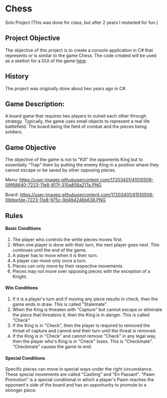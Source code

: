 # Chess
Solo Project (This was done for class, but after 2 years I restarted for fun.)

## Project Objective
The objective of this project is to create a console application in C# that represents or is similar to the game Chess.
The code created will be used as a skelton for a GUI of the game [here](https://github.com/JamesCastrejon/Chess-User-Interface).

## History
The project was originally done about two years ago in C#.

## Game Description:
A board game that requires two players to outwit each other through strategy. 
Typically, the game uses small objects to represent a real life battlefield.
The board being the field of combat and the pieces being soldiers.

## Game Objective
The objective of the game is not to "Kill" the opponents King but to essentially "Trap" them by
putting the enemy King in a position where they cannot escape or be saved by other opposing pieces.

Menu: https://user-images.githubusercontent.com/17203401/41510509-09f68640-7223-11e8-817f-310a858a217a.PNG

Board: https://user-images.githubusercontent.com/17203401/41510508-09dee1de-7223-11e8-975c-9d494246b638.PNG

## Rules
#### Basic Conditions
1. The player who controls the white pieces moves first.
2. When one player is done with their turn, the next player goes next. This continues until the end of the game.
3. A player has to move when it is their turn.
4. A player can move only once a turn.
5. Pieces can only move by their respective movements.
6. Pieces may not move over opposing pieces with the exception of a Knight.

#### Win Conditions
1. If it is a player's turn and if moving any piece results in check, then the game ends in draw. This is called "Stalemate".
2. When the King is threaten with "Capture" but cannot escape or eliminate the piece that threatens it, then the King is in danger.
This is called "Check"
3. If the King is in "Check", then the player is required to removed the threat of capture and cannot end 
their turn until the threat is removed.
4. If the King is in "Check" and cannot remove "Check" in any legal way, then the player who's King is in "Check" loses.
This is "Checkmate". "Checkmate" causes the game to end.

#### Special Conditions
Specific pieces can move in special ways under the right circumstance. These special movements are called "Castling" and "En Passant".
"Pawn Promotion" is a special conditional in which a player's Pawn reaches the opponent's 
side of the board and has an opportunity to promote to a stronger piece.
